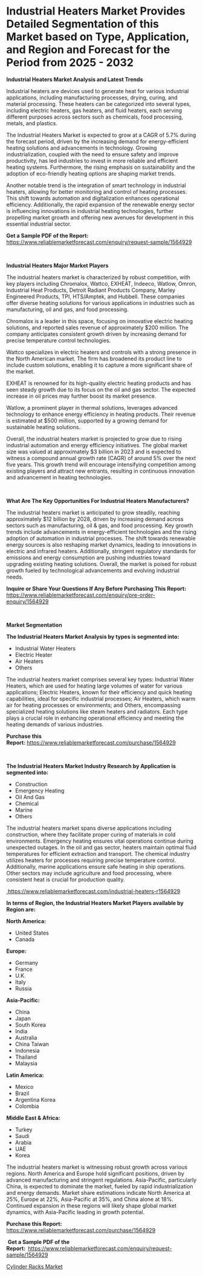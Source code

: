 <p><h1>Industrial Heaters Market Provides Detailed Segmentation of this Market based on Type, Application, and Region and Forecast for the Period from 2025 - 2032</h1></p><p><strong>Industrial Heaters Market Analysis and Latest Trends</strong></p>
<p><p>Industrial heaters are devices used to generate heat for various industrial applications, including manufacturing processes, drying, curing, and material processing. These heaters can be categorized into several types, including electric heaters, gas heaters, and fluid heaters, each serving different purposes across sectors such as chemicals, food processing, metals, and plastics.</p><p>The Industrial Heaters Market is expected to grow at a CAGR of 5.7% during the forecast period, driven by the increasing demand for energy-efficient heating solutions and advancements in technology. Growing industrialization, coupled with the need to ensure safety and improve productivity, has led industries to invest in more reliable and efficient heating systems. Furthermore, the rising emphasis on sustainability and the adoption of eco-friendly heating options are shaping market trends.</p><p>Another notable trend is the integration of smart technology in industrial heaters, allowing for better monitoring and control of heating processes. This shift towards automation and digitalization enhances operational efficiency. Additionally, the rapid expansion of the renewable energy sector is influencing innovations in industrial heating technologies, further propelling market growth and offering new avenues for development in this essential industrial sector.</p></p>
<p><strong>Get a Sample PDF of the Report:&nbsp;</strong> <a href="https://www.reliablemarketforecast.com/enquiry/request-sample/1564929?utm_campaign=2455&utm_medium=2&utm_source=Github&utm_content=ia&utm_term=11042025&utm_id=industrial-heaters">https://www.reliablemarketforecast.com/enquiry/request-sample/1564929</a></p>
<p>&nbsp;</p>
<p><strong>Industrial Heaters Major Market Players</strong></p>
<p><p>The industrial heaters market is characterized by robust competition, with key players including Chromalox, Wattco, EXHEAT, Indeeco, Watlow, Omron, Industrial Heat Products, Detroit Radiant Products Company, Marley Engineered Products, TPI, HTS/Amptek, and Hubbell. These companies offer diverse heating solutions for various applications in industries such as manufacturing, oil and gas, and food processing.</p><p>Chromalox is a leader in this space, focusing on innovative electric heating solutions, and reported sales revenue of approximately $200 million. The company anticipates consistent growth driven by increasing demand for precise temperature control technologies.</p><p>Wattco specializes in electric heaters and controls with a strong presence in the North American market. The firm has broadened its product line to include custom solutions, enabling it to capture a more significant share of the market.</p><p>EXHEAT is renowned for its high-quality electric heating products and has seen steady growth due to its focus on the oil and gas sector. The expected increase in oil prices may further boost its market presence.</p><p>Watlow, a prominent player in thermal solutions, leverages advanced technology to enhance energy efficiency in heating products. Their revenue is estimated at $500 million, supported by a growing demand for sustainable heating solutions.</p><p>Overall, the industrial heaters market is projected to grow due to rising industrial automation and energy efficiency initiatives. The global market size was valued at approximately $3 billion in 2023 and is expected to witness a compound annual growth rate (CAGR) of around 5% over the next five years. This growth trend will encourage intensifying competition among existing players and attract new entrants, resulting in continuous innovation and advancement in heating technologies.</p></p>
<p>&nbsp;</p>
<p><strong>What Are The Key Opportunities For Industrial Heaters Manufacturers?</strong></p>
<p><p>The industrial heaters market is anticipated to grow steadily, reaching approximately $12 billion by 2028, driven by increasing demand across sectors such as manufacturing, oil & gas, and food processing. Key growth trends include advancements in energy-efficient technologies and the rising adoption of automation in industrial processes. The shift towards renewable energy sources is also reshaping market dynamics, leading to innovations in electric and infrared heaters. Additionally, stringent regulatory standards for emissions and energy consumption are pushing industries toward upgrading existing heating solutions. Overall, the market is poised for robust growth fueled by technological advancements and evolving industrial needs.</p></p>
<p><strong>Inquire or Share Your Questions If Any Before Purchasing This Report:</strong> <a href="https://www.reliablemarketforecast.com/enquiry/pre-order-enquiry/1564929?utm_campaign=2455&utm_medium=2&utm_source=Github&utm_content=ia&utm_term=11042025&utm_id=industrial-heaters">https://www.reliablemarketforecast.com/enquiry/pre-order-enquiry/1564929</a></p>
<p>&nbsp;</p>
<p><strong>Market Segmentation</strong></p>
<p><strong>The Industrial Heaters Market Analysis by types is segmented into:</strong></p>
<p><ul><li>Industrial Water Heaters</li><li>Electric Heater</li><li>Air Heaters</li><li>Others</li></ul></p>
<p><p>The industrial heaters market comprises several key types: Industrial Water Heaters, which are used for heating large volumes of water for various applications; Electric Heaters, known for their efficiency and quick heating capabilities, ideal for specific industrial processes; Air Heaters, which warm air for heating processes or environments; and Others, encompassing specialized heating solutions like steam heaters and radiators. Each type plays a crucial role in enhancing operational efficiency and meeting the heating demands of various industries.</p></p>
<p><strong>Purchase this Report:&nbsp;</strong><a href="https://www.reliablemarketforecast.com/purchase/1564929?utm_campaign=2455&utm_medium=2&utm_source=Github&utm_content=ia&utm_term=11042025&utm_id=industrial-heaters">https://www.reliablemarketforecast.com/purchase/1564929</a></p>
<p>&nbsp;</p>
<p><strong>The Industrial Heaters Market Industry Research by Application is segmented into:</strong></p>
<p><ul><li>Construction</li><li>Emergency Heating</li><li>Oil And Gas</li><li>Chemical</li><li>Marine</li><li>Others</li></ul></p>
<p><p>The industrial heaters market spans diverse applications including construction, where they facilitate proper curing of materials in cold environments. Emergency heating ensures vital operations continue during unexpected outages. In the oil and gas sector, heaters maintain optimal fluid temperatures for efficient extraction and transport. The chemical industry utilizes heaters for processes requiring precise temperature control. Additionally, marine applications ensure safe heating in ship operations. Other sectors may include agriculture and food processing, where consistent heat is crucial for production quality.</p></p>
<p><a href="https://www.reliablemarketforecast.com/industrial-heaters-r1564929?utm_campaign=2455&utm_medium=2&utm_source=Github&utm_content=ia&utm_term=11042025&utm_id=industrial-heaters">&nbsp;https://www.reliablemarketforecast.com/industrial-heaters-r1564929</a></p>
<p><strong>In terms of Region, the Industrial Heaters Market Players available by Region are:</strong></p>
<p>
    <p> <strong> North America: </strong>
        <ul>
            <li>United States</li>
            <li>Canada</li>
        </ul>
        </p> 
    <p> <strong> Europe: </strong>
        <ul>
            <li>Germany</li>
            <li>France</li>
            <li>U.K.</li>
            <li>Italy</li>
            <li>Russia</li>
        </ul>
        </p> 
    <p> <strong> Asia-Pacific: </strong>
        <ul>
            <li>China</li>
            <li>Japan</li>
            <li>South Korea</li>
            <li>India</li>
            <li>Australia</li>
            <li>China Taiwan</li>
            <li>Indonesia</li>
            <li>Thailand</li>
            <li>Malaysia</li>
        </ul>
        </p> 
    <p> <strong> Latin America: </strong>
        <ul>
            <li>Mexico</li>
            <li>Brazil</li>
            <li>Argentina Korea</li>
            <li>Colombia</li>
        </ul>
        </p> 
    <p> <strong> Middle East & Africa: </strong>
        <ul>
            <li>Turkey</li>
            <li>Saudi</li>
            <li>Arabia</li>
            <li>UAE</li>
            <li>Korea</li>
        </ul>
    </p>
    </p>
<p><p>The industrial heaters market is witnessing robust growth across various regions. North America and Europe hold significant positions, driven by advanced manufacturing and stringent regulations. Asia-Pacific, particularly China, is expected to dominate the market, fueled by rapid industrialization and energy demands. Market share estimations indicate North America at 25%, Europe at 22%, Asia-Pacific at 35%, and China alone at 18%. Continued expansion in these regions will likely shape global market dynamics, with Asia-Pacific leading in growth potential.</p></p>
<p><strong>Purchase this Report: </strong><a href="https://www.reliablemarketforecast.com/purchase/1564929?utm_campaign=2455&utm_medium=2&utm_source=Github&utm_content=ia&utm_term=11042025&utm_id=industrial-heaters">https://www.reliablemarketforecast.com/purchase/1564929</a></p>
<p>&nbsp;<strong>Get a Sample PDF of the Report:&nbsp;&nbsp;</strong><a href="https://www.reliablemarketforecast.com/enquiry/request-sample/1564929?utm_campaign=2455&utm_medium=2&utm_source=Github&utm_content=ia&utm_term=11042025&utm_id=industrial-heaters">https://www.reliablemarketforecast.com/enquiry/request-sample/1564929</a></p>
<p><strong></strong></p>
<p><p><a href="https://github.com/rushanday/Market-Research-Report-List-1/blob/main/cylinder-racks-market.md?utm_campaign=2455&utm_medium=2&utm_source=Github&utm_content=ia&utm_term=11042025&utm_id=industrial-heaters">Cylinder Racks Market</a></p></p>